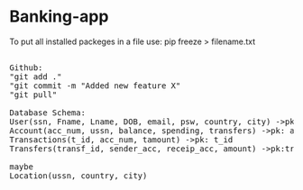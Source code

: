 # Banking-app
To put all installed packeges in a file use: pip freeze > filename.txt

<pre>

Github:
"git add ."
"git commit -m "Added new feature X"
"git pull"

Database Schema:
User(ssn, Fname, Lname, DOB, email, psw, country, city) ->pk:ssn
Account(acc_num, ussn, balance, spending, transfers) ->pk: acc_num   ussn is unique 
Transactions(t_id, acc_num, tamount) ->pk: t_id  
Transfers(transf_id, sender_acc, receip_acc, amount) ->pk:transf_id

maybe
Location(ussn, country, city)

</pre>

